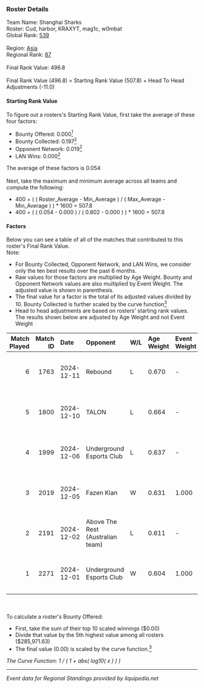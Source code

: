 ### Roster Details<br />
Team Name: Shanghai Sharks<br />
Roster: Cud, harbor, KRAXYT, mag1c, w0mbat<br />
Global Rank: [539](../../standings_global_2025_02_28.md)<br />
<br />
Region: [Asia]( ../../standings_asia_2025_02_28.md)<br />
Regional Rank: [87]( ../../standings_asia_2025_02_28.md)<br />
<br />
Final Rank Value:  496.8<br />
<br />
Final Rank Value (496.8) = Starting Rank Value (507.8) + Head To Head Adjustments (-11.0)<br />

#### Starting Rank Value<br />
To figure out a rosters's Starting Rank Value, first take the average of these four factors:<br />
- Bounty Offered: 0.000[<sup>1</sup>](#table2)
- Bounty Collected: 0.197[<sup>2</sup>](#table1)
- Opponent Network: 0.019[<sup>2</sup>](#table1)
- LAN Wins: 0.000[<sup>2</sup>](#table1)

The average of these factors is 0.054<br />
<br />
Next, take the maximum and minimum average across all teams and compute the following:<br />
- 400 + ( ( Roster_Average - Min_Average ) / ( Max_Average - Min_Average ) ) * 1600 = 507.8
- 400 + ( ( 0.054 - 0.000 ) / ( 0.802 - 0.000 ) ) * 1600 = 507.8


#### Factors<br />
Below you can see a table of all of the matches that contributed to this roster's Final Rank Value.<br />
Note:<br />

- For Bounty Collected, Opponent Network, and LAN Wins, we consider only the ten best results over the past 6 months.
- Raw values for those factors are multiplied by Age Weight. Bounty and Opponent Network values are also multiplied by Event Weight. The adjusted value is shown in parenthesis.
- The final value for a factor is the total of its adjusted values divided by 10. Bounty Collected is further scaled by the curve function[<sup>3</sup>](#curveFunction)
- Head to head adjustments are based on rosters' starting rank values. The results shown below are adjusted by Age Weight and not Event Weight
<span id="table1"></span><br />


| Match Played | Match ID | Date       | Opponent                         | W/L | Age Weight | Event Weight | Bounty Collected | Opponent Network | LAN Wins  | H2H Adj. | Roster                             |
| -: | -: | :- | :- | :- | :- | :- | :- | :- | :- | -: | :- |
|            6 |     1763 | 2024-12-11 | Rebound                          | L   | 0.670      | -            | -                | -                | -         |   -10.62 | Cud, harbor, KRAXYT, mag1c, w0mbat |
|            5 |     1800 | 2024-12-10 | TALON                            | L   | 0.664      | -            | -                | -                | -         |    -6.03 | Cud, harbor, KRAXYT, mag1c, w0mbat |
|            4 |     1999 | 2024-12-06 | Underground Esports Club         | L   | 0.637      | -            | -                | -                | -         |    -5.54 | Cud, harbor, KRAXYT, mag1c, w0mbat |
|            3 |     2019 | 2024-12-05 | Fazen Klan                       | W   | 0.631      | 1.000        | 0.000 (0.000)    | 0.062 (0.039)    | 0 (0.000) |     7.31 | Cud, harbor, KRAXYT, mag1c, w0mbat |
|            2 |     2191 | 2024-12-02 | Above The Rest (Australian team) | L   | 0.611      | -            | -                | -                | -         |    -9.95 | Cud, harbor, KRAXYT, mag1c, w0mbat |
|            1 |     2271 | 2024-12-01 | Underground Esports Club         | W   | 0.604      | 1.000        | 0.001 (0.001)    | 0.256 (0.155)    | 0 (0.000) |    13.83 | Cud, harbor, KRAXYT, mag1c, w0mbat |

<br />
<span id="table2"></span><br />
To calculate a roster's Bounty Offered:<br />

- First, take the sum of their top 10 scaled winnings ($0.00)
- Divide that value by the 5th highest value among all rosters ($285,971.63)
- The final value (0.00) is scaled by the curve function.[<sup>3</sup>](#curveFunction)

<span id="curveFunction"></span>_The Curve Function: 1 / ( 1 + abs( log10( x ) ) )_<br />

---
_Event data for Regional Standings provided by liquipedia.net_<br />

